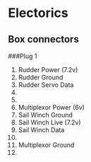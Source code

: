 Electorics
==========


Box connectors
--------------

###Plug 1
  1. Rudder Power (7.2v)
  2. Rudder Ground
  3. Rudder Servo Data
  4. 
  5. 
  6. Multiplexor Power (6v)
  7. Sail Winch Ground
  8. Sail Winch Live (7.2v)
  9. Sail Winch Data
  10.
  11. Multiplexor Ground
  12.
